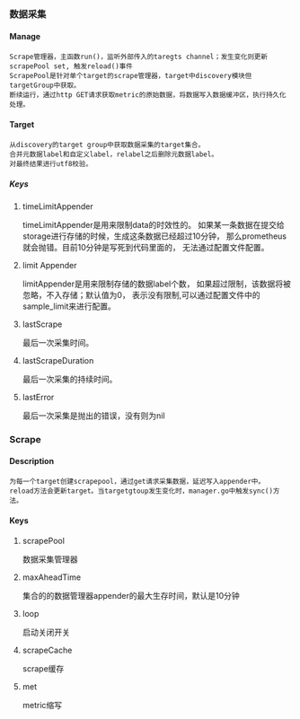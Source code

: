 ### 数据采集


#### Manage
    
    Scrape管理器，主函数run()，监听外部传入的taregts channel；发生变化则更新scrapePool set, 触发reload()事件
    ScrapePool是针对单个target的scrape管理器，target中discovery模块但targetGroup中获取。
    断续运行，通过http GET请求获取metric的原始数据，将数据写入数据缓冲区，执行持久化处理。    
    
    

#### Target

    从discovery的target group中获取数据采集的target集合。
    合并元数据label和自定义label，relabel之后删除元数据label。
    对最终结果进行utf8校验。

##### Keys

1. timeLimitAppender
    
    timeLimitAppender是用来限制data的时效性的。
    如果某一条数据在提交给storage进行存储的时候，生成这条数据已经超过10分钟，
    那么prometheus就会抛错。目前10分钟是写死到代码里面的， 
    无法通过配置文件配置。
    
2. limit Appender

    limitAppender是用来限制存储的数据label个数，
    如果超过限制，该数据将被忽略，不入存储；默认值为0，
    表示没有限制,可以通过配置文件中的sample_limit来进行配置。
    
3. lastScrape

    最后一次采集时间。

4. lastScrapeDuration

    最后一次采集的持续时间。
    
5. lastError

    最后一次采集是抛出的错误，没有则为nil
    

### Scrape

#### Description
    为每一个target创建scrapepool，通过get请求采集数据，延迟写入appender中。
    reload方法会更新target。当targetgtoup发生变化时，manager.go中触发sync()方法。
    

#### Keys

1. scrapePool

    数据采集管理器

2. maxAheadTime

    集合的的数据管理器appender的最大生存时间，默认是10分钟

3. loop

    启动关闭开关
    
4. scrapeCache

    scrape缓存    
    
5. met

    metric缩写
    



